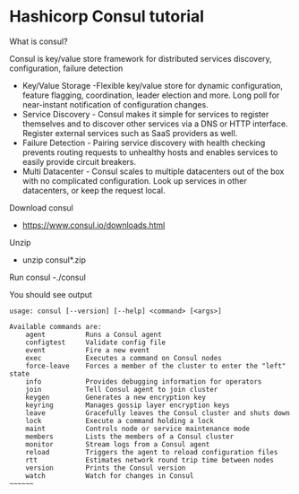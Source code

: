 # Hashicorp Consul tutorial

What is consul?

Consul is key/value store framework for distributed services discovery, configuration, failure detection
- Key/Value Storage -Flexible key/value store for dynamic configuration, feature flagging, coordination, leader election and more. Long poll for near-instant notification of configuration changes.
- Service Discovery - Consul makes it simple for services to register themselves and to discover other services via a DNS or HTTP interface. Register external services such as SaaS providers as well.
- Failure Detection - Pairing service discovery with health checking prevents routing requests to unhealthy hosts and enables services to easily provide circuit breakers.
- Multi Datacenter - Consul scales to multiple datacenters out of the box with no complicated configuration. Look up services in other datacenters, or keep the request local.

Download consul
- https://www.consul.io/downloads.html

Unzip
- unzip consul*.zip

Run consul
-./consul

You should see output
~~~~~~~
usage: consul [--version] [--help] <command> [<args>]

Available commands are:
    agent          Runs a Consul agent
    configtest     Validate config file
    event          Fire a new event
    exec           Executes a command on Consul nodes
    force-leave    Forces a member of the cluster to enter the "left" state
    info           Provides debugging information for operators
    join           Tell Consul agent to join cluster
    keygen         Generates a new encryption key
    keyring        Manages gossip layer encryption keys
    leave          Gracefully leaves the Consul cluster and shuts down
    lock           Execute a command holding a lock
    maint          Controls node or service maintenance mode
    members        Lists the members of a Consul cluster
    monitor        Stream logs from a Consul agent
    reload         Triggers the agent to reload configuration files
    rtt            Estimates network round trip time between nodes
    version        Prints the Consul version
    watch          Watch for changes in Consul
~~~~~~
  
